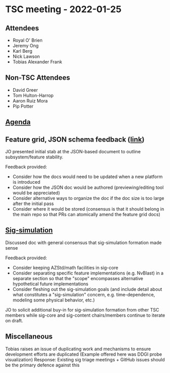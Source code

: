 # TSC meeting - 2022-01-25

## Attendees

* Royal O' Brien
* Jeremy Ong
* Karl Berg
* Nick Lawson
* Tobias Alexander Frank

## Non-TSC Attendees

* David Greer
* Tom Hulton-Harrop
* Aaron Ruiz Mora
* Pip Potter

## [Agenda](https://github.com/o3de/tsc/issues/9)

## Feature grid, JSON schema feedback ([link](https://github.com/o3de/o3de/discussions/6703#discussioncomment-2043989))

JO presented initial stab at the JSON-based document to outline subsystem/feature stability.

Feedback provided:
- Consider how the docs would need to be updated when a new platform is introduced
- Consider how the JSON doc would be authored (previewing/editing tool would be appreciated)
- Consider alternative ways to organize the doc if the doc size is too large after the initial pass
- Consider where it would be stored (consensus is that it should belong in the main repo so that PRs can atomically amend the feature grid docs)

## [Sig-simulation](https://github.com/o3de/tsc/issues/10#issuecomment-1021128991)

Discussed doc with general consensus that sig-simulation formation made sense

Feedback provided:
- Consider keeping AZStd/math facilities in sig-core
- Consider separating specific feature implementations (e.g. NvBlast) in a separate section so that the "scope" encompasses alternative hypothetical future implementations
- Consider fleshing out the sig-simulation goals (and include detail about what constitutes a "sig-simulation" concern, e.g. time-dependence, modeling some physical behavior, etc.)

JO to solicit additional buy-in for sig-simulation formation from other TSC members while sig-core and sig-content chairs/members continue to iterate on draft.

## Miscellaneous

Tobias raises an issue of duplicating work and mechanisms to ensure development efforts are duplicated (Example offered here was DDGI probe visualization)
Response: Existing sig triage meetings + GitHub issues should be the primary defence against this